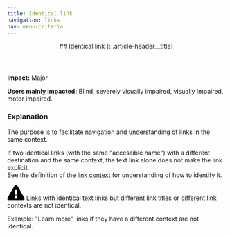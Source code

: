 ```yaml
---
title: Identical link
navigation: links
nav: menu-criteria
---
```


<header>
## Identical link
{: .article-header__title}
</header>

**Impact:** Major

**Users mainly impacted:** Blind, severely visually impaired, visually impaired, motor impaired.

### Explanation

The purpose is to facilitate navigation and understanding of links in the same context.

If two identical links (with the same "accessible name") with a different destination and the same context, the text link alone does not make the link explicit.
<br>See the definition of the [link context](../glossary.html#mContexteLien) for understanding of how to identify it.

<div class="important">
<svg role="img" aria-label="Important" xmlns="http://www.w3.org/2000/svg" viewBox="0 0 576 512" width="40" height="36"><title>Important</title><path d="M569.517 440.013C587.975 472.007 564.806 512 527.94 512H48.054c-36.937 0-59.999-40.055-41.577-71.987L246.423 23.985c18.467-32.009 64.72-31.951 83.154 0l239.94 416.028zM288 354c-25.405 0-46 20.595-46 46s20.595 46 46 46 46-20.595 46-46-20.595-46-46-46zm-43.673-165.346l7.418 136c.347 6.364 5.609 11.346 11.982 11.346h48.546c6.373 0 11.635-4.982 11.982-11.346l7.418-136c.375-6.874-5.098-12.654-11.982-12.654h-63.383c-6.884 0-12.356 5.78-11.981 12.654z"/></svg>
Links with identical text links but different link titles or different link contexts are not identical.
</div>

Example: "Learn more" links if they have a different context are not identical.

